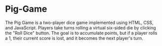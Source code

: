 # Pig-Game
The Pig Game is a two-player dice game implemented using HTML, CSS, and JavaScript. Players take turns rolling a virtual six-sided die by clicking the "Roll Dice" button. The goal is to accumulate points, but if a player rolls a 1, their current score is lost, and it becomes the next player's turn.

